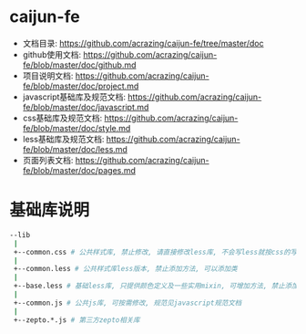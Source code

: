 # caijun-fe

- 文档目录: <https://github.com/acrazing/caijun-fe/tree/master/doc>
- github使用文档: <https://github.com/acrazing/caijun-fe/blob/master/doc/github.md>
- 项目说明文档: <https://github.com/acrazing/caijun-fe/blob/master/doc/project.md>
- javascript基础库及规范文档: <https://github.com/acrazing/caijun-fe/blob/master/doc/javascript.md>
- css基础库及规范文档: <https://github.com/acrazing/caijun-fe/blob/master/doc/style.md>
- less基础库及规范文档: <https://github.com/acrazing/caijun-fe/blob/master/doc/less.md>
- 页面列表文档: <https://github.com/acrazing/caijun-fe/blob/master/doc/pages.md>

# 基础库说明
```bash
--lib
 |
 +--common.css # 公共样式库, 禁止修改, 请直接修改less库, 不会写less就按css的写法写不会有错
 |
 +--common.less # 公共样式库less版本, 禁止添加方法, 可以添加类
 |
 +--base.less # 基础less库, 只提供颜色定义及一些实用mixin, 可增加方法, 禁止添加类
 |
 +--common.js # 公共js库, 可按需修改, 规范见javascript规范文档
 |
 +--zepto.*.js # 第三方zepto相关库
```
